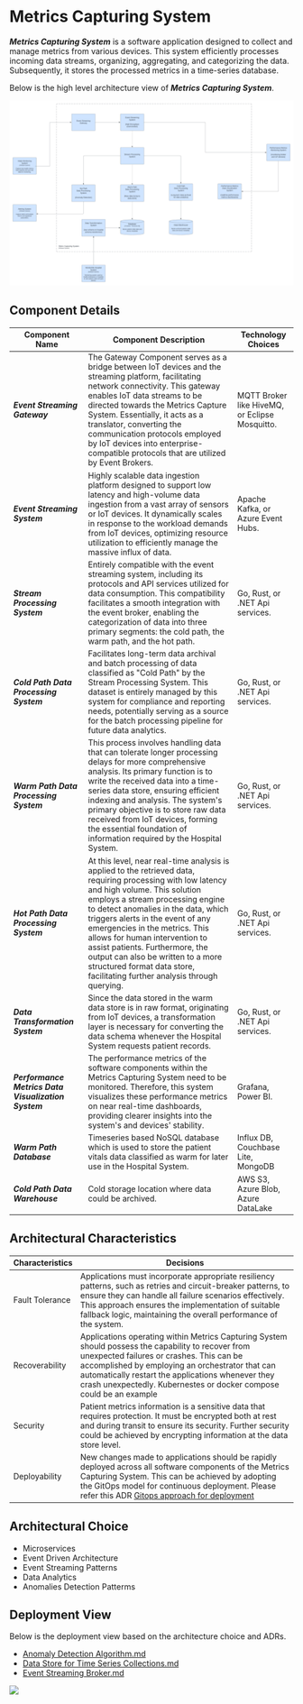# Metrics Capturing System

***Metrics Capturing System*** is a software application designed to collect and manage metrics from various devices. This system efficiently processes incoming data streams, organizing, aggregating, and categorizing the data. Subsequently, it stores the processed metrics in a time-series database.

Below is the high level architecture view of ***Metrics Capturing System***.

![Metrics Capturing System](https://github.com/infy-archs-katas/monitorme/blob/main/diagrams/MCS-C4ContainerView.png)

## Component Details

| Component Name  | Component Description | Technology Choices |
| ------------- | ------------- | ------------- |
| ***Event Streaming Gateway***  | The Gateway Component serves as a bridge between IoT devices and the streaming platform, facilitating network connectivity. This gateway enables IoT data streams to be directed towards the Metrics Capture System. Essentially, it acts as a translator, converting the communication protocols employed by IoT devices into enterprise-compatible protocols that are utilized by Event Brokers. | MQTT Broker like HiveMQ, or Eclipse Mosquitto. |
| ***Event Streaming System***  | Highly scalable data ingestion platform designed to support low latency and high-volume data ingestion from a vast array of sensors or IoT devices. It dynamically scales in response to the workload demands from IoT devices, optimizing resource utilization to efficiently manage the massive influx of data. | Apache Kafka, or Azure Event Hubs. |
| ***Stream Processing System***  | Entirely compatible with the event streaming system, including its protocols and API services utilized for data consumption. This compatibility facilitates a smooth integration with the event broker, enabling the categorization of data into three primary segments: the cold path, the warm path, and the hot path. | Go, Rust, or .NET Api services. |
| ***Cold Path Data Processing System***  | Facilitates long-term data archival and batch processing of data classified as "Cold Path" by the Stream Processing System. This dataset is entirely managed by this system for compliance and reporting needs, potentially serving as a source for the batch processing pipeline for future data analytics. | Go, Rust, or .NET Api services. |
| ***Warm Path Data Processing System***  | This process involves handling data that can tolerate longer processing delays for more comprehensive analysis. Its primary function is to write the received data into a time-series data store, ensuring efficient indexing and analysis. The system's primary objective is to store raw data received from IoT devices, forming the essential foundation of information required by the Hospital System. | Go, Rust, or .NET Api services. |
| ***Hot Path Data Processing System***  | At this level, near real-time analysis is applied to the retrieved data, requiring processing with low latency and high volume. This solution employs a stream processing engine to detect anomalies in the data, which triggers alerts in the event of any emergencies in the metrics. This allows for human intervention to assist patients. Furthermore, the output can also be written to a more structured format data store, facilitating further analysis through querying. | Go, Rust, or .NET Api services. |
| ***Data Transformation System***  | Since the data stored in the warm data store is in raw format, originating from IoT devices, a transformation layer is necessary for converting the data schema whenever the Hospital System requests patient records. | Go, Rust, or .NET Api services. |
| ***Performance Metrics Data Visualization System***  | The performance metrics of the software components within the Metrics Capturing System need to be monitored. Therefore, this system visualizes these performance metrics on near real-time dashboards, providing clearer insights into the system's and devices' stability. | Grafana, Power BI. |
| ***Warm Path Database***  | Timeseries based NoSQL database which is used to store the patient vitals data classified as warm for later use in the Hospital System. | Influx DB, Couchbase Lite, MongoDB  |
| ***Cold Path Data Warehouse***  | Cold storage location where data could be archived. | AWS S3, Azure Blob, Azure DataLake  |

## Architectural Characteristics

| Characteristics  | Decisions |
| ------------- | ------------- |
| Fault Tolerance  | Applications must incorporate appropriate resiliency patterns, such as retries and circuit-breaker patterns, to ensure they can handle all failure scenarios effectively. This approach ensures the implementation of suitable fallback logic, maintaining the overall performance of the system.  |
| Recoverability  | Applications operating within Metrics Capturing System should possess the capability to recover from unexpected failures or crashes. This can be accomplished by employing an orchestrator that can automatically restart the applications whenever they crash unexpectedly. Kubernestes or docker compose could be an example |
| Security  | Patient metrics information is a sensitive data that requires protection. It must be encrypted both at rest and during transit to ensure its security. Further security could be achieved by encrypting information at the data store level.  |
| Deployability  | New changes made to applications should be rapidly deployed across all software components of the Metrics Capturing System. This can be achieved by adopting the GitOps model for continuous deployment. Please refer this ADR [Gitops approach for deployment](https://github.com/infy-archs-katas/monitorme/blob/main/ADRs/Gitops%20approach%20for%20deployment.md) |

## Architectural Choice

- Microservices
- Event Driven Architecture
- Event Streaming Patterns
- Data Analytics
- Anomalies Detection Patterms

## Deployment View
Below is the deployment view based on the architecture choice and ADRs.

- [Anomaly Detection Algorithm.md](https://github.com/infy-archs-katas/monitorme/blob/main/ADRs/Anomaly%20Detection%20Algorithm.md)
- [Data Store for Time Series Collections.md](https://github.com/infy-archs-katas/monitorme/blob/main/ADRs/Data%20Store%20for%20Time%20Series%20Collections.md)
- [Event Streaming Broker.md](https://github.com/infy-archs-katas/monitorme/blob/main/ADRs/Event%20Streaming%20Broker.md)

![](https://github.com/infy-archs-katas/monitorme/blob/main/diagrams/MCS-DeploymentView.png)
